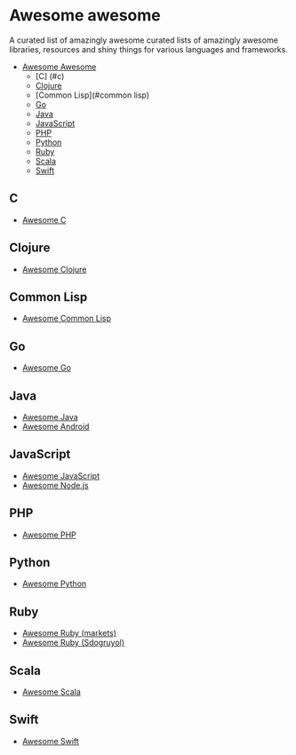 # Awesome awesome
A curated list of amazingly awesome curated lists of amazingly awesome
libraries, resources and shiny things for various languages and frameworks.

- [Awesome Awesome](#awesome-awesome)
    - [C] (#c)
    - [Clojure](#clojure)
    - [Common Lisp](#common lisp)
    - [Go](#go)
    - [Java](#java)
    - [JavaScript](#javascript)
    - [PHP](#php)
    - [Python](#python)
    - [Ruby](#ruby)
    - [Scala](#scala)
    - [Swift](#swift)

## C

- [Awesome C](https://github.com/kozross/awesome-c)

## Clojure

- [Awesome Clojure](http://github.com/razum2um/awesome-clojure)

## Common Lisp

- [Awesome Common Lisp](https://github.com/kozross/awesome-cl)

## Go

- [Awesome Go](http://github.com/avelino/awesome-go)

## Java

- [Awesome Java](http://github.com/akullpp/awesome-java)
- [Awesome Android](https://github.com/JStumpp/awesome-android)

## JavaScript

- [Awesome JavaScript](http://github.com/sorrycc/awesome-javascript)
- [Awesome Node.js](http://github.com/vndmtrx/awesome-nodejs)

## PHP

- [Awesome PHP](http://github.com/ziadoz/awesome-php)

## Python

- [Awesome Python](http://github.com/vinta/awesome-python)

## Ruby

- [Awesome Ruby (markets)](http://github.com/markets/awesome-ruby)
- [Awesome Ruby (Sdogruyol)](http://github.com/Sdogruyol/awesome-ruby)

## Scala

- [Awesome Scala](http://github.com/lauris/awesome-scala)

## Swift

- [Awesome Swift](https://awesome-swift.zeef.com/robin.eggenkamp)
